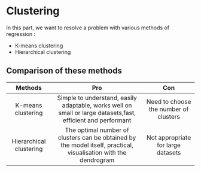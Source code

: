 # Clustering

In this part, we want to resolve a problem with various methods of regression : 
- K-means clustering
- Hierarchical clustering 


 ## Comparison of these methods 

| Methods|Pro|Con|
| :---:  | :---: | :---: |
| K-means clustering | Simple to understand, easily adaptable, works well on small or large datasets,fast, efficient and performant| Need to choose the number of clusters |
| Hierarchical clustering | The optimal number of clusters can be obtained by the model itself, practical, visualisation with the dendrogram | Not appropriate for large datasets|
